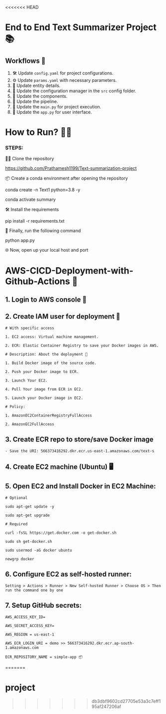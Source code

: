 <<<<<<< HEAD
# End to End Text Summarizer Project 📚

## Workflows 🚀

1. 🛠️ Update `config.yaml` for project configurations.
2. ⚙️ Update `params.yaml` with necessary parameters.
3. 📖 Update entity details.
4. 📂 Update the configuration manager in the `src` config folder.
5. 🧩 Update the components.
6. 🔄 Update the pipeline.
7. 🚀 Update the `main.py` for project execution.
8. 📲 Update the `app.py` for user interface.


# How to Run? 🏃‍♀️

### STEPS:

👯‍♂️ Clone the repository


https://github.com/Prathamesh1199/Text-summarization-project


📦 Create a conda environment after opening the repository


conda create -n Text1 python=3.8 -y



conda activate summary


🛠 Install the requirements


pip install -r requirements.txt


🚀 Finally, run the following command


python app.py


🌐 Now, open up your local host and port


# AWS-CICD-Deployment-with-Github-Actions 🚢

## 1. Login to AWS console 🔑

## 2. Create IAM user for deployment 🤖

	# With specific access

	1. EC2 access: Virtual machine management.

	2. ECR: Elastic Container Registry to save your Docker images in AWS.

	# Description: About the deployment 🚀

	1. Build Docker image of the source code.

	2. Push your Docker image to ECR.

	3. Launch Your EC2.

	4. Pull Your image from ECR in EC2.

	5. Launch your Docker image in EC2.

	# Policy:

	1. AmazonEC2ContainerRegistryFullAccess

	2. AmazonEC2FullAccess

## 3. Create ECR repo to store/save Docker image

    - Save the URI: 566373416292.dkr.ecr.us-east-1.amazonaws.com/text-s

## 4. Create EC2 machine (Ubuntu) 🖥️

## 5. Open EC2 and Install Docker in EC2 Machine:

	# Optional

	sudo apt-get update -y

	sudo apt-get upgrade

	# Required

	curl -fsSL https://get.docker.com -o get-docker.sh

	sudo sh get-docker.sh

	sudo usermod -aG docker ubuntu

	newgrp docker

## 6. Configure EC2 as self-hosted runner:

    Setting > Actions > Runner > New Self-hosted Runner > Choose OS > Then run the command one by one

## 7. Setup GitHub secrets:

    AWS_ACCESS_KEY_ID=

    AWS_SECRET_ACCESS_KEY=

    AWS_REGION = us-east-1

    AWS_ECR_LOGIN_URI = demo >> 566373416292.dkr.ecr.ap-south-1.amazonaws.com

    ECR_REPOSITORY_NAME = simple-app 📦
=======
# project
>>>>>>> db3dbf9602cd27705e53a3c7eff195af247206af
